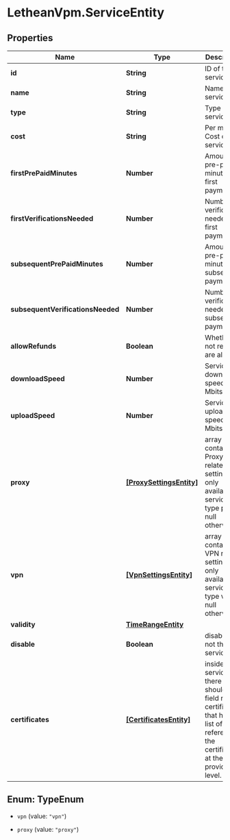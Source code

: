 # LetheanVpm.ServiceEntity

## Properties

Name | Type | Description | Notes
------------ | ------------- | ------------- | -------------
**id** | **String** | ID of the service | [optional] 
**name** | **String** | Name of the service | 
**type** | **String** | Type of the service | 
**cost** | **String** | Per minute Cost of the service | 
**firstPrePaidMinutes** | **Number** | Amount of pre-paid minutes for first payment | [optional] 
**firstVerificationsNeeded** | **Number** | Number of verifications needed for first payment | [optional] 
**subsequentPrePaidMinutes** | **Number** | Amount of pre-paid minutes for subsequent payments | [optional] 
**subsequentVerificationsNeeded** | **Number** | Number of verifications needed for subsequent payments | [optional] 
**allowRefunds** | **Boolean** | Whether or not refunds are allowed | [optional] 
**downloadSpeed** | **Number** | Service download speed in Mbits | 
**uploadSpeed** | **Number** | Service upload speed in Mbits | 
**proxy** | [**[ProxySettingsEntity]**](ProxySettingsEntity.md) | array containing Proxy related settings. only available if service is of type proxy, null otherwise | [optional] 
**vpn** | [**[VpnSettingsEntity]**](VpnSettingsEntity.md) | array containing VPN related settings. only available if service is of type vpn, null otherwise | [optional] 
**validity** | [**TimeRangeEntity**](TimeRangeEntity.md) |  | [optional] 
**disable** | **Boolean** | disable or not the service | 
**certificates** | [**[CertificatesEntity]**](CertificatesEntity.md) | inside each service, there should be a field named certificates that has a list of IDs, referencing the certificates at the provider level. | [optional] 



## Enum: TypeEnum


* `vpn` (value: `"vpn"`)

* `proxy` (value: `"proxy"`)




